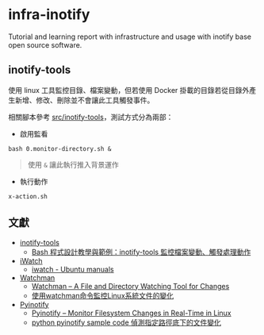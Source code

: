 # infra-inotify
Tutorial and learning report with infrastructure and usage with inotify base open source software.

## inotify-tools

使用 linux 工具監控目錄、檔案變動，但若使用 Docker 掛載的目錄若從目錄外產生新增、修改、刪除並不會讓此工具觸發事件。

相關腳本參考 [src/inotify-tools](./src/inotify-tools)，測試方式分為兩部：

+ 啟用監看
```
bash 0.monitor-directory.sh &
```
> 使用 ```&``` 讓此執行推入背景運作

+ 執行動作
```
x-action.sh
```

## 文獻

+ [inotify-tools](https://github.com/inotify-tools/inotify-tools)
    - [Bash 程式設計教學與範例：inotify-tools 監控檔案變動、觸發處理動作](https://officeguide.cc/bash-tutorial-inotify-tools-file-system-monitoring/)
+ [iWatch](https://iwatch.sourceforge.net/index.html)
    - [iwatch - Ubuntu manuals ](https://manpages.ubuntu.com/manpages/xenial/man1/iwatch.1.html)
+ [Watchman](https://facebook.github.io/watchman/docs/install.html#installing-from-source)
    - [Watchman – A File and Directory Watching Tool for Changes](https://www.tecmint.com/watchman-monitor-file-changes-in-linux/)
    - [使用watchman命令監控Linux系統文件的變化](https://kknews.cc/zh-tw/code/e5z93j4.html)
+ [Pyinotify](https://pypi.org/project/pyinotify/)
    - [Pyinotify – Monitor Filesystem Changes in Real-Time in Linux](https://www.tecmint.com/pyinotify-monitor-filesystem-directory-changes-in-linux/)
    - [python pyinotify sample code 偵測指定路徑底下的文件變化](https://www.wongwonggoods.com/all-posts/python/python_system/python-pyinotify/)
